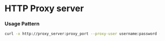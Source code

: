 # HTTP Proxy server

### Usage Pattern
```bash
curl -x http://proxy_server:proxy_port --proxy-user username:password -L <http://url>
```
